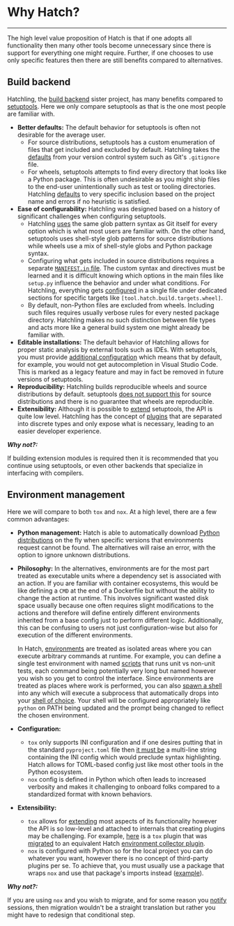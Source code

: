 # Why Hatch?

-----

The high level value proposition of Hatch is that if one adopts all functionality then many other tools become unnecessary since there is support for everything one might require. Further, if one chooses to use only specific features then there are still benefits compared to alternatives.

## Build backend

Hatchling, the [build backend](config/build.md#build-system) sister project, has many benefits compared to [setuptools](https://github.com/pypa/setuptools). Here we only compare setuptools as that is the one most people are familiar with.

- **Better defaults:** The default behavior for setuptools is often not desirable for the average user.
    - For source distributions, setuptools has a custom enumeration of files that get included and excluded by default. Hatchling takes the [defaults](plugins/builder/sdist.md#default-file-selection) from your version control system such as Git's `.gitignore` file.
    - For wheels, setuptools attempts to find every directory that looks like a Python package. This is often undesirable as you might ship files to the end-user unintentionally such as test or tooling directories. Hatchling [defaults](plugins/builder/wheel.md#default-file-selection) to very specific inclusion based on the project name and errors if no heuristic is satisfied.
- **Ease of configurability:** Hatchling was designed based on a history of significant challenges when configuring setuptools.
    - Hatchling [uses](config/build.md#patterns) the same glob pattern syntax as Git itself for every option which is what most users are familiar with. On the other hand, setuptools uses shell-style glob patterns for source distributions while wheels use a mix of shell-style globs and Python package syntax.
    - Configuring what gets included in source distributions requires a separate [`MANIFEST.in` file](https://setuptools.pypa.io/en/latest/userguide/miscellaneous.html#using-manifest-in). The custom syntax and directives must be learned and it is difficult knowing which options in the main files like `setup.py` influence the behavior and under what conditions. For Hatchling, everything gets [configured](config/build.md) in a single file under dedicated sections for specific targets like `[tool.hatch.build.targets.wheel]`.
    - By default, non-Python files are excluded from wheels. Including such files requires usually verbose rules for every nested package directory. Hatchling makes no such distinction between file types and acts more like a general build system one might already be familiar with.
- **Editable installations:** The default behavior of Hatchling allows for proper static analysis by external tools such as IDEs. With setuptools, you must provide [additional configuration](https://setuptools.pypa.io/en/latest/userguide/development_mode.html#legacy-behavior) which means that by default, for example, you would not get autocompletion in Visual Studio Code. This is marked as a legacy feature and may in fact be removed in future versions of setuptools.
- **Reproducibility:** Hatchling builds reproducible wheels and source distributions by default. setuptools [does not support this](https://github.com/pypa/setuptools/issues/2133) for source distributions and there is no guarantee that wheels are reproducible.
- **Extensibility:** Although it is possible to [extend](https://setuptools.pypa.io/en/latest/userguide/extension.html) setuptools, the API is quite low level. Hatchling has the concept of [plugins](https://hatch.pypa.io/latest/plugins/about/) that are separated into discrete types and only expose what is necessary, leading to an easier developer experience.

***Why not?:***

If building extension modules is required then it is recommended that you continue using setuptools, or even other backends that specialize in interfacing with compilers.

## Environment management

Here we will compare to both `tox` and `nox`. At a high level, there are a few common advantages:

- **Python management:** Hatch is able to automatically download [Python distributions](plugins/environment/virtual.md#internal-distributions) on the fly when specific versions that environments request cannot be found. The alternatives will raise an error, with the option to ignore unknown distributions.
- **Philosophy:** In the alternatives, environments are for the most part treated as executable units where a dependency set is associated with an action. If you are familiar with container ecosystems, this would be like defining a `CMD` at the end of a Dockerfile but without the ability to change the action at runtime. This involves significant wasted disk space usually because one often requires slight modifications to the actions and therefore will define entirely different environments inherited from a base config just to perform different logic. Additionally, this can be confusing to users not just configuration-wise but also for execution of the different environments.

    In Hatch, [environments](environment.md) are treated as isolated areas where you can execute arbitrary commands at runtime. For example, you can define a single test environment with named [scripts](config/environment/overview.md#scripts) that runs unit vs non-unit tests, each command being potentially very long but named however you wish so you get to control the interface. Since environments are treated as places where work is performed, you can also [spawn a shell](environment.md#entering-environments) into any which will execute a subprocess that automatically drops into your [shell of choice](config/hatch.md#shell). Your shell will be configured appropriately like `python` on PATH being updated and the prompt being changed to reflect the chosen environment.

- **Configuration:**
    - `tox` only supports INI configuration and if one desires putting that in the standard `pyproject.toml` file then [it must be](https://tox.wiki/en/4.11.4/config.html#pyproject-toml) a multi-line string containing the INI config which would preclude syntax highlighting. Hatch allows for TOML-based config just like most other tools in the Python ecosystem.
    - `nox` config is defined in Python which often leads to increased verbosity and makes it challenging to onboard folks compared to a standardized format with known behaviors.
- **Extensibility:**
    - `tox` allows for [extending](https://tox.wiki/en/4.11.4/plugins_api.html) most aspects of its functionality however the API is so low-level and attached to internals that creating plugins may be challenging. For example, [here](https://github.com/DataDog/integrations-core/blob/4f4cf10613797e97e7155c75859532a0732d1dff/datadog_checks_dev/datadog_checks/dev/plugin/tox.py) is a `tox` plugin that was [migrated](https://github.com/DataDog/integrations-core/blob/4eb2a1d530bcf810542cf9e45b48fadc7057301c/datadog_checks_dev/datadog_checks/dev/plugin/hatch/environment_collector.py#L100-L148) to an equivalent Hatch [environment collector plugin](plugins/environment-collector/reference.md).
    - `nox` is configured with Python so for the local project you can do whatever you want, however there is no concept of third-party plugins per se. To achieve that, you must usually use a package that wraps `nox` and use that package's imports instead ([example](https://github.com/cjolowicz/nox-poetry)).

***Why not?:***

If you are using `nox` and you wish to migrate, and for some reason you [notify](https://nox.thea.codes/en/stable/config.html#nox.sessions.Session.notify) sessions, then migration wouldn't be a straight translation but rather you might have to redesign that conditional step.
